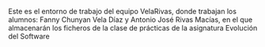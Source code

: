 Este es el entorno de trabajo del equipo VelaRivas, donde trabajan los alumnos: Fanny Chunyan Vela Díaz y Antonio José Rivas Macías, en el que almacenarán
los ficheros de la clase de prácticas de la asignatura Evolución del Software
